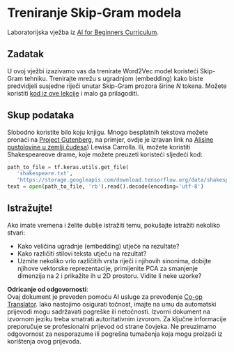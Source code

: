 <!--
CO_OP_TRANSLATOR_METADATA:
{
  "original_hash": "5130f01fdc5ebb83032b23d489027aac",
  "translation_date": "2025-08-25T21:58:39+00:00",
  "source_file": "lessons/5-NLP/15-LanguageModeling/lab/README.md",
  "language_code": "hr"
}
-->
# Treniranje Skip-Gram modela

Laboratorijska vježba iz [AI for Beginners Curriculum](https://github.com/microsoft/ai-for-beginners).

## Zadatak

U ovoj vježbi izazivamo vas da trenirate Word2Vec model koristeći Skip-Gram tehniku. Trenirajte mrežu s ugradnjom (embedding) kako biste predvidjeli susjedne riječi unutar Skip-Gram prozora širine $N$ tokena. Možete koristiti [kod iz ove lekcije](../../../../../../lessons/5-NLP/15-LanguageModeling/CBoW-TF.ipynb) i malo ga prilagoditi.

## Skup podataka

Slobodno koristite bilo koju knjigu. Mnogo besplatnih tekstova možete pronaći na [Project Gutenberg](https://www.gutenberg.org/), na primjer, ovdje je izravan link na [Alisine pustolovine u zemlji čudesa](https://www.gutenberg.org/files/11/11-0.txt)) Lewisa Carrolla. Ili, možete koristiti Shakespeareove drame, koje možete preuzeti koristeći sljedeći kod:

```python
path_to_file = tf.keras.utils.get_file(
   'shakespeare.txt', 
   'https://storage.googleapis.com/download.tensorflow.org/data/shakespeare.txt')
text = open(path_to_file, 'rb').read().decode(encoding='utf-8')
```

## Istražujte!

Ako imate vremena i želite dublje istražiti temu, pokušajte istražiti nekoliko stvari:

* Kako veličina ugradnje (embedding) utječe na rezultate?
* Kako različiti stilovi teksta utječu na rezultat?
* Uzmite nekoliko vrlo različitih vrsta riječi i njihovih sinonima, dobijte njihove vektorske reprezentacije, primijenite PCA za smanjenje dimenzija na 2 i prikažite ih u 2D prostoru. Vidite li neke uzorke?

**Odricanje od odgovornosti**:  
Ovaj dokument je preveden pomoću AI usluge za prevođenje [Co-op Translator](https://github.com/Azure/co-op-translator). Iako nastojimo osigurati točnost, imajte na umu da automatski prijevodi mogu sadržavati pogreške ili netočnosti. Izvorni dokument na izvornom jeziku treba smatrati autoritativnim izvorom. Za ključne informacije preporučuje se profesionalni prijevod od strane čovjeka. Ne preuzimamo odgovornost za nesporazume ili pogrešna tumačenja koja mogu proizaći iz korištenja ovog prijevoda.